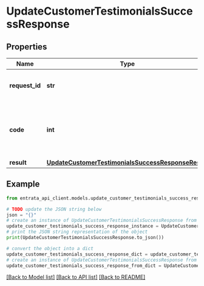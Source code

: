 # UpdateCustomerTestimonialsSuccessResponse


## Properties

Name | Type | Description | Notes
------------ | ------------- | ------------- | -------------
**request_id** | **str** | The unique identifier for the request. | 
**code** | **int** | The response code indicating the status of the request. | 
**result** | [**UpdateCustomerTestimonialsSuccessResponseResult**](UpdateCustomerTestimonialsSuccessResponseResult.md) |  | 

## Example

```python
from entrata_api_client.models.update_customer_testimonials_success_response import UpdateCustomerTestimonialsSuccessResponse

# TODO update the JSON string below
json = "{}"
# create an instance of UpdateCustomerTestimonialsSuccessResponse from a JSON string
update_customer_testimonials_success_response_instance = UpdateCustomerTestimonialsSuccessResponse.from_json(json)
# print the JSON string representation of the object
print(UpdateCustomerTestimonialsSuccessResponse.to_json())

# convert the object into a dict
update_customer_testimonials_success_response_dict = update_customer_testimonials_success_response_instance.to_dict()
# create an instance of UpdateCustomerTestimonialsSuccessResponse from a dict
update_customer_testimonials_success_response_from_dict = UpdateCustomerTestimonialsSuccessResponse.from_dict(update_customer_testimonials_success_response_dict)
```
[[Back to Model list]](../README.md#documentation-for-models) [[Back to API list]](../README.md#documentation-for-api-endpoints) [[Back to README]](../README.md)


